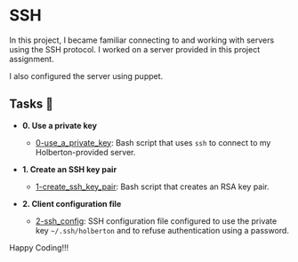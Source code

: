 # SSH

In this project, I became familiar connecting to and working
with servers using the SSH protocol. I worked on a server
provided in this project assignment.

I also configured the server using puppet. 

## Tasks :page_with_curl:

* **0. Use a private key**
  * [0-use_a_private_key](./0-use_a_private_key): Bash script that uses `ssh` to connect to my
Holberton-provided server.

* **1. Create an SSH key pair**
  * [1-create_ssh_key_pair](./1-create_ssh_key_pair): Bash script that creates an RSA key pair.

* **2. Client configuration file**
  * [2-ssh_config](./2-ssh_config): SSH configuration file configured to use the private key
`~/.ssh/holberton` and to refuse authentication using a password.


Happy Coding!!!
